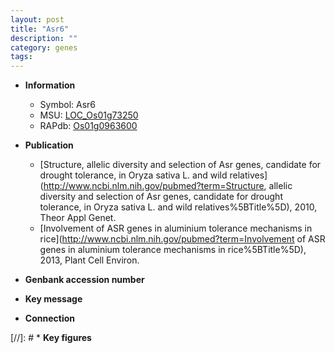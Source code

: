 ```yaml
---
layout: post
title: "Asr6"
description: ""
category: genes
tags: 
---
```


* **Information**  
    + Symbol: Asr6  
    + MSU: [LOC_Os01g73250](http://rice.plantbiology.msu.edu/cgi-bin/ORF_infopage.cgi?orf=LOC_Os01g73250)  
    + RAPdb: [Os01g0963600](http://rapdb.dna.affrc.go.jp/viewer/gbrowse_details/irgsp1?name=Os01g0963600)  

* **Publication**  
    + [Structure, allelic diversity and selection of Asr genes, candidate for drought tolerance, in Oryza sativa L. and wild relatives](http://www.ncbi.nlm.nih.gov/pubmed?term=Structure, allelic diversity and selection of Asr genes, candidate for drought tolerance, in Oryza sativa L. and wild relatives%5BTitle%5D), 2010, Theor Appl Genet.
    + [Involvement of ASR genes in aluminium tolerance mechanisms in rice](http://www.ncbi.nlm.nih.gov/pubmed?term=Involvement of ASR genes in aluminium tolerance mechanisms in rice%5BTitle%5D), 2013, Plant Cell Environ.

* **Genbank accession number**  

* **Key message**  

* **Connection**  

[//]: # * **Key figures**  


